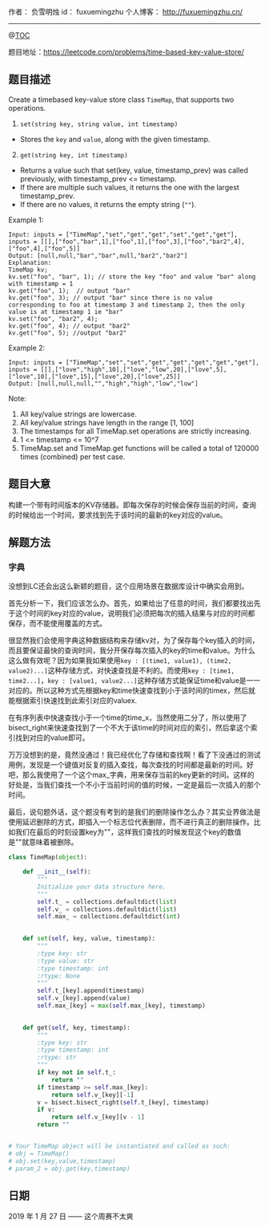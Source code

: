 作者： 负雪明烛
id：	fuxuemingzhu
个人博客：	http://fuxuemingzhu.cn/

---
@[TOC](目录)


题目地址：https://leetcode.com/problems/time-based-key-value-store/


## 题目描述

Create a timebased key-value store class ``TimeMap``, that supports two operations.

1. ``set(string key, string value, int timestamp)``

- Stores the ``key`` and ``value``, along with the given timestamp.

2. ``get(string key, int timestamp)``

- Returns a value such that set(key, value, timestamp_prev) was called previously, with timestamp_prev <= timestamp.
- If there are multiple such values, it returns the one with the largest timestamp_prev.
- If there are no values, it returns the empty string (``""``).
 

Example 1:

    Input: inputs = ["TimeMap","set","get","get","set","get","get"], inputs = [[],["foo","bar",1],["foo",1],["foo",3],["foo","bar2",4],["foo",4],["foo",5]]
    Output: [null,null,"bar","bar",null,"bar2","bar2"]
    Explanation:   
    TimeMap kv;   
    kv.set("foo", "bar", 1); // store the key "foo" and value "bar" along with timestamp = 1   
    kv.get("foo", 1);  // output "bar"   
    kv.get("foo", 3); // output "bar" since there is no value corresponding to foo at timestamp 3 and timestamp 2, then the only value is at timestamp 1 ie "bar"   
    kv.set("foo", "bar2", 4);   
    kv.get("foo", 4); // output "bar2"   
    kv.get("foo", 5); //output "bar2"   

Example 2:
    
    Input: inputs = ["TimeMap","set","set","get","get","get","get","get"], inputs = [[],["love","high",10],["love","low",20],["love",5],["love",10],["love",15],["love",20],["love",25]]
    Output: [null,null,null,"","high","high","low","low"]
 

Note:

1. All key/value strings are lowercase.
1. All key/value strings have length in the range [1, 100]
1. The timestamps for all TimeMap.set operations are strictly increasing.
1. 1 <= timestamp <= 10^7
1. TimeMap.set and TimeMap.get functions will be called a total of 120000 times (combined) per test case.


## 题目大意

构建一个带有时间版本的KV存储器。即每次保存的时候会保存当前的时间，查询的时候给出一个时间，要求找到先于该时间的最新的key对应的value。

## 解题方法

### 字典

没想到LC还会出这么新颖的题目，这个应用场景在数据库设计中确实会用到。

首先分析一下，我们应该怎么办。首先，如果给出了任意的时间，我们都要找出先于这个时间的key对应的value，说明我们必须把每次的插入结果与对应的时间都保存，而不能使用覆盖的方式。

很显然我们会使用字典这种数据结构来存储kv对，为了保存每个key插入的时间，而且要保证最快的查询时间，我分开保存每次插入的key的time和value。为什么这么做有效呢？因为如果我如果使用``key : [(time1, value1), (time2, value2)...]``这种存储方式，对快速查找是不利的。而使用``key : [time1, time2...]``，``key : [value1, value2...]``这种存储方式能保证time和value是一一对应的。所以这种方式先根据key和time快速查找到小于该时间的timex，然后就能根据索引快速找到此索引对应的valuex.

在有序列表中快速查找小于一个time的time_x，当然使用二分了，所以使用了bisect_right来快速查找到了一个不大于该time的时间对应的索引，然后拿这个索引找到对应的value即可。

万万没想到的是，竟然没通过！我已经优化了存储和查找啊！看了下没通过的测试用例，发现是一个键值对反复的插入查找，每次查找的时间都是最新的时间。好吧，那么我使用了一个这个max_字典，用来保存当前的key更新的时间。这样的好处是，当我们查找一个不小于当前时间的值的时候，一定是最后一次插入的那个时间。

最后，说句题外话，这个题没有考到的是我们的删除操作怎么办？其实业界做法是使用延迟删除的方式，即插入一个标志位代表删除，而不进行真正的删除操作。比如我们在最后的时刻设置key为""，这样我们查找的时候发现这个key的数值是""就意味着被删除。


```python
class TimeMap(object):

    def __init__(self):
        """
        Initialize your data structure here.
        """
        self.t_ = collections.defaultdict(list)
        self.v_ = collections.defaultdict(list)
        self.max_ = collections.defaultdict(int)
        

    def set(self, key, value, timestamp):
        """
        :type key: str
        :type value: str
        :type timestamp: int
        :rtype: None
        """
        self.t_[key].append(timestamp)
        self.v_[key].append(value)
        self.max_[key] = max(self.max_[key], timestamp)
        

    def get(self, key, timestamp):
        """
        :type key: str
        :type timestamp: int
        :rtype: str
        """
        if key not in self.t_:
            return ""
        if timestamp >= self.max_[key]:
            return self.v_[key][-1]
        v = bisect.bisect_right(self.t_[key], timestamp)
        if v:
            return self.v_[key][v - 1]
        return ""


# Your TimeMap object will be instantiated and called as such:
# obj = TimeMap()
# obj.set(key,value,timestamp)
# param_2 = obj.get(key,timestamp)
```


## 日期

2019 年 1 月 27 日 —— 这个周赛不太爽
